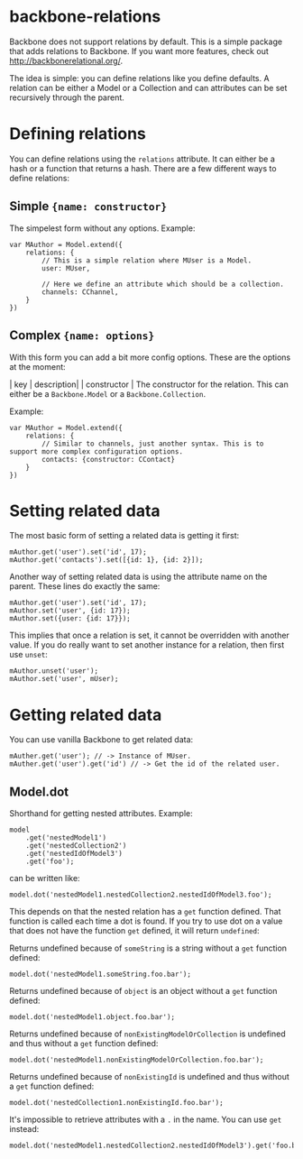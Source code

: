 # backbone-relations

Backbone does not support relations by default. This is a simple package that adds relations to Backbone. If you want more features, check out http://backbonerelational.org/.

The idea is simple: you can define relations like you define defaults. A relation can be either a Model or a Collection and can attributes can be set recursively through the parent.

# Defining relations

You can define relations using the `relations` attribute. It can either be a hash or a function that returns a hash. There are a few different ways to define relations:

## Simple `{name: constructor}`

The simpelest form without any options. Example:

```
var MAuthor = Model.extend({
    relations: {
        // This is a simple relation where MUser is a Model.
        user: MUser,

        // Here we define an attribute which should be a collection.
        channels: CChannel,
    }
})
```

## Complex `{name: options}`

With this form you can add a bit more config options. These are the options at the moment:

| key | description|
| constructor | The constructor for the relation. This can either be a `Backbone.Model` or a `Backbone.Collection`.

Example:

```
var MAuthor = Model.extend({
    relations: {
        // Similar to channels, just another syntax. This is to support more complex configuration options.
        contacts: {constructor: CContact}
    }
})
```


# Setting related data

The most basic form of setting a related data is getting it first:

```
mAuthor.get('user').set('id', 17);
mAuthor.get('contacts').set([{id: 1}, {id: 2}]);
```

Another way of setting related data is using the attribute name on the parent. These lines do exactly the same:

```
mAuthor.get('user').set('id', 17);
mAuthor.set('user', {id: 17});
mAuthor.set({user: {id: 17}});
```


This implies that once a relation is set, it cannot be overridden with another value. If you do really want to set another instance for a relation, then first use `unset`:

```
mAuthor.unset('user');
mAuthor.set('user', mUser);
```


# Getting related data

You can use vanilla Backbone to get related data:

```
mAuther.get('user'); // -> Instance of MUser.
mAuther.get('user').get('id') // -> Get the id of the related user.
```

## Model.dot

Shorthand for getting nested attributes. Example:

```     
model
    .get('nestedModel1')
    .get('nestedCollection2')
    .get('nestedIdOfModel3')
    .get('foo');
```

can be written like:

```
model.dot('nestedModel1.nestedCollection2.nestedIdOfModel3.foo');
```

This depends on that the nested relation has a `get` function defined. That function is called each time a dot is found. If you try to use dot on a value that does not have the function `get` defined, it will return `undefined`:

Returns undefined because of `someString` is a string without a `get` function defined:

```
model.dot('nestedModel1.someString.foo.bar');
```

Returns undefined because of `object` is an object without a `get` function defined:

```
model.dot('nestedModel1.object.foo.bar');
```

Returns undefined because of `nonExistingModelOrCollection` is undefined and thus without a `get` function defined:

```
model.dot('nestedModel1.nonExistingModelOrCollection.foo.bar');
```

Returns undefined because of `nonExistingId` is  undefined and thus without a `get` function defined:

```
model.dot('nestedCollection1.nonExistingId.foo.bar');
```

It's impossible to retrieve attributes with a `.` in the name. You can use `get` instead:

```
model.dot('nestedModel1.nestedCollection2.nestedIdOfModel3').get('foo.bar');
```
